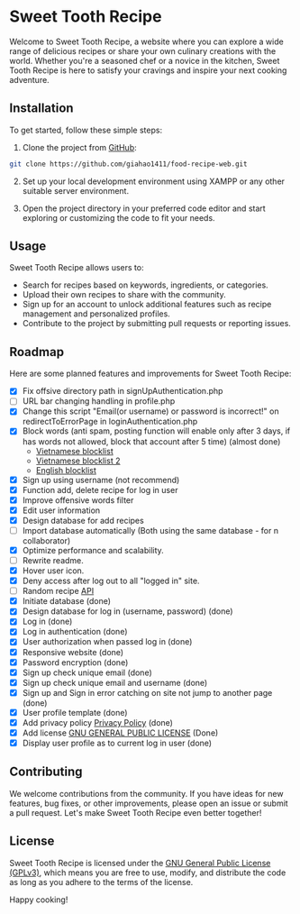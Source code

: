 # Sweet Tooth Recipe

Welcome to Sweet Tooth Recipe, a website where you can explore a wide range of delicious recipes or share your own culinary creations with the world. Whether you're a seasoned chef or a novice in the kitchen, Sweet Tooth Recipe is here to satisfy your cravings and inspire your next cooking adventure.

## Installation

To get started, follow these simple steps:

1. Clone the project from [GitHub](https://github.com/giahao1411/food-recipe-web):

```bash
git clone https://github.com/giahao1411/food-recipe-web.git
```

2. Set up your local development environment using XAMPP or any other suitable server environment.

3. Open the project directory in your preferred code editor and start exploring or customizing the code to fit your needs.

## Usage

Sweet Tooth Recipe allows users to:

-   Search for recipes based on keywords, ingredients, or categories.
-   Upload their own recipes to share with the community.
-   Sign up for an account to unlock additional features such as recipe management and personalized profiles.
-   Contribute to the project by submitting pull requests or reporting issues.

## Roadmap

Here are some planned features and improvements for Sweet Tooth Recipe:

-   [x] Fix offsive directory path in signUpAuthentication.php
-   [ ] URL bar changing handling in profile.php
-   [x] Change this script "Email(or username) or password is incorrect!" on redirectToErrorPage in loginAuthentication.php
-   [x] Block words (anti spam, posting function will enable only after 3 days, if has words not allowed, block that account after 5 time) (almost done)
    -   [Vietnamese blocklist](https://github.com/blue-eyes-vn/vietnamese-offensive-words)
    -   [Vietnamese blocklist 2](https://github.com/Eris-182/vn-badwords)
    -   [English blocklist](https://github.com/zacanger/profane-words/)
-   [x] Sign up using username (not recommend)
-   [x] Function add, delete recipe for log in user
-   [x] Improve offensive words filter
-   [x] Edit user information
-   [x] Design database for add recipes
-   [ ] Import database automatically (Both using the same database - for n collaborator)
-   [x] Optimize performance and scalability.
-   [ ] Rewrite readme.
-   [x] Hover user icon.
-   [x] Deny access after log out to all "logged in" site.
-   [ ] Random recipe [API](www.themealdb.com/api/json/v1/1/random.php)
-   [x] Initiate database (done)
-   [x] Design database for log in (username, password) (done)
-   [x] Log in (done)
-   [x] Log in authentication (done)
-   [x] User authorization when passed log in (done)
-   [x] Responsive website (done)
-   [x] Password encryption (done)
-   [x] Sign up check unique email (done)
-   [x] Sign up check unique email and username (done)
-   [x] Sign up and Sign in error catching on site not jump to another page (done)
-   [x] User profile template (done)
-   [x] Add privacy policy [Privacy Policy](https://www.termsfeed.com/live/fff0edc1-63bd-415e-999b-475e909da246) (done)
-   [x] Add license [GNU GENERAL PUBLIC LICENSE](LICENSE.html) (Done)
-   [x] Display user profile as to current log in user (done)

## Contributing

We welcome contributions from the community. If you have ideas for new features, bug fixes, or other improvements, please open an issue or submit a pull request. Let's make Sweet Tooth Recipe even better together!

## License

Sweet Tooth Recipe is licensed under the [GNU General Public License (GPLv3)](LICENSE), which means you are free to use, modify, and distribute the code as long as you adhere to the terms of the license.

Happy cooking!
